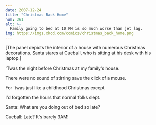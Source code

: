 ```yaml
---
date: 2007-12-24
title: "Christmas Back Home"
num: 361
alt: >-
  Family going to bed at 10 PM is so much worse than jet lag.
img: https://imgs.xkcd.com/comics/christmas_back_home.png
---
```

[The panel depicts the interior of a house with numerous Christmas decorations. Santa stares at Cueball, who is sitting at his desk with his laptop.]

'Twas the night before Christmas at my family's house.

There were no sound of stirring save the click of a mouse.

For 'twas just like a childhood Christmas except

I'd forgotten the hours that normal folks slept.

Santa: What are you doing out of bed so late?

Cueball: Late? It's barely 3AM!